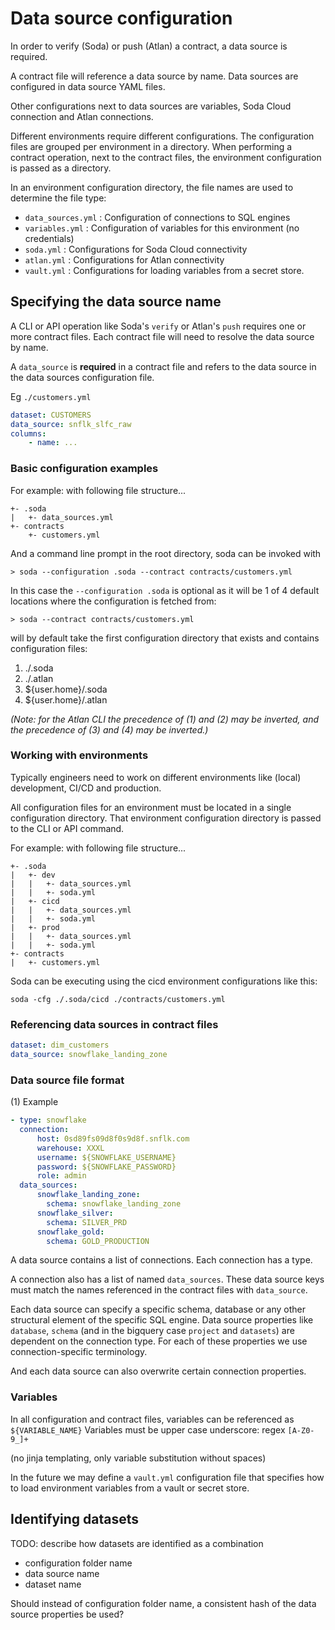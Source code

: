 # Data source configuration

In order to verify (Soda) or push (Atlan) a contract, a data source is required.

A contract file will reference a data source by name. Data sources are configured in
data source YAML files.

Other configurations next to data sources are variables, Soda Cloud connection and Atlan
connections.

Different environments require different configurations.  The configuration files are
grouped per environment in a directory.  When performing a contract operation, next to
the contract files, the environment configuration is passed as a directory.

In an environment configuration directory, the file names are used to determine the file type:

* `data_sources.yml` : Configuration of connections to SQL engines
* `variables.yml` : Configuration of variables for this environment (no credentials)
* `soda.yml` : Configurations for Soda Cloud connectivity
* `atlan.yml` : Configurations for Atlan connectivity
* `vault.yml` : Configurations for loading variables from a secret store.

## Specifying the data source name

A CLI or API operation like Soda's `verify` or Atlan's `push` requires one or more contract files.
Each contract file will need to resolve the data source by name.

A `data_source` is **required** in a contract file and refers to the data source in the data sources
configuration file.

Eg `./customers.yml`
```yaml
dataset: CUSTOMERS
data_source: snflk_slfc_raw
columns:
    - name: ...
```

### Basic configuration examples

For example: with following file structure...
```
+- .soda
|   +- data_sources.yml
+- contracts
    +- customers.yml
```
And a command line prompt in the root directory, soda can be invoked with
```Got a topic
> soda --configuration .soda --contract contracts/customers.yml
```

In this case the `--configuration .soda` is optional as it will be 1 of 4 default locations
where the configuration is fetched from:

```
> soda --contract contracts/customers.yml
```
will by default take the first configuration directory that exists and contains configuration files:
1. ./.soda
2. ./.atlan
3. ${user.home}/.soda
4. ${user.home}/.atlan

*(Note: for the Atlan CLI the precedence of (1) and (2) may be inverted, and the precedence of (3) and (4) may be inverted.)*

### Working with environments

Typically engineers need to work on different environments like (local) development, CI/CD and production.

All configuration files for an environment must be located in a single configuration directory.  That
environment configuration directory is passed to the CLI or API command.

For example: with following file structure...
```
+- .soda
|   +- dev
|   |   +- data_sources.yml
|   |   +- soda.yml
|   +- cicd
|   |   +- data_sources.yml
|   |   +- soda.yml
|   +- prod
|   |   +- data_sources.yml
|   |   +- soda.yml
+- contracts
|   +- customers.yml
```
Soda can be executing using the cicd environment configurations like this:
```shell
soda -cfg ./.soda/cicd ./contracts/customers.yml
```

### Referencing data sources in contract files

```yaml
dataset: dim_customers
data_source: snowflake_landing_zone
```

### Data source file format

(1) Example
```yaml
- type: snowflake
  connection:
      host: 0sd89fs09d8f0s9d8f.snflk.com
      warehouse: XXXL
      username: ${SNOWFLAKE_USERNAME}
      password: ${SNOWFLAKE_PASSWORD}
      role: admin
  data_sources:
      snowflake_landing_zone:
        schema: snowflake_landing_zone
      snowflake_silver:
        schema: SILVER_PRD
      snowflake_gold:
        schema: GOLD_PRODUCTION
```

A data source contains a list of connections.  Each connection has a type.

A connection also has a list of named `data_sources`.  These data source keys must match the names referenced
in the contract files with `data_source`.

Each data source can specify a specific schema, database or any other structural element of the specific SQL engine.
Data source properties like `database`, `schema` (and in the bigquery case `project` and `datasets`) are dependent
on the connection type.  For each of these properties we use connection-specific terminology.

And each data source can also overwrite certain connection properties.

### Variables

In all configuration and contract files, variables can be referenced as `${VARIABLE_NAME}`
Variables must be upper case underscore: regex `[A-Z0-9_]+`

(no jinja templating, only variable substitution without spaces)

In the future we may define a `vault.yml` configuration file that specifies how to load environment variables from
a vault or secret store.

## Identifying datasets

TODO: describe how datasets are identified as a combination
* configuration folder name
* data source name
* dataset name

Should instead of configuration folder name, a consistent hash of the data source properties be used?
